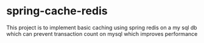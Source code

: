 # spring-cache-redis
This project is to implement basic caching using spring redis on a my sql db which can prevent transaction count on mysql which improves performance
